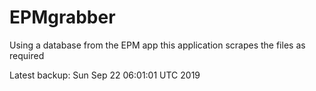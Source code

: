 # EPMgrabber
Using a database from the EPM app this application scrapes the files as required


Latest backup: Sun Sep 22 06:01:01 UTC 2019
